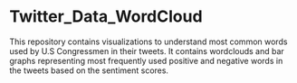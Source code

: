 # Twitter_Data_WordCloud
This repository contains visualizations to understand most common words used by U.S Congressmen in their tweets. It contains wordclouds and bar graphs representing most frequently used positive and negative words in the tweets based on the sentiment scores.
